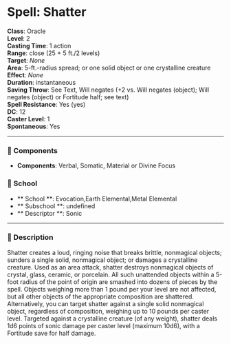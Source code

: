 
# Spell: Shatter
**Class**: Oracle  
**Level**: 2  
**Casting Time**: 1 action  
**Range**: close (25 + 5 ft./2 levels)  
**Target**: _None_  
**Area**: 5-ft.-radius spread; or one solid object or one crystalline creature  
**Effect**: _None_  
**Duration**: instantaneous  
**Saving Throw**: See Text, Will negates (+2 vs. Will negates (object); Will negates (object) or Fortitude half; see text)  
**Spell Resistance**: Yes (yes)  
**DC**: 12  
**Caster Level**: 1  
**Spontaneous**: Yes

---

### 🔮 Components
- **Components**: Verbal, Somatic, Material or Divine Focus

### 🏫 School
- ** School **: Evocation,Earth Elemental,Metal Elemental
- ** Subschool **: undefined
- ** Descriptor **: Sonic
---

### 📜 Description
Shatter creates a loud, ringing noise that breaks brittle, nonmagical objects; sunders a single solid, nonmagical object; or damages a crystalline creature. Used as an area attack, shatter destroys nonmagical objects of crystal, glass, ceramic, or porcelain. All such unattended objects within a 5-foot radius of the point of origin are smashed into dozens of pieces by the spell. Objects weighing more than 1 pound per your level are not affected, but all other objects of the appropriate composition are shattered. Alternatively, you can target shatter against a single solid nonmagical object, regardless of composition, weighing up to 10 pounds per caster level. Targeted against a crystalline creature (of any weight), shatter deals 1d6 points of sonic damage per caster level (maximum 10d6), with a Fortitude save for half damage.
